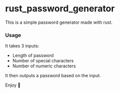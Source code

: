 # rust_password_generator

This is a simple password generator made with rust.

### Usage
It takes 3 inputs:
  - Length of password
  - Number of special characters
  - Number of numeric characters

It then outputs a password based on the input.

Enjoy 💫
